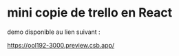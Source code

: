 # mini copie de trello en React

demo disponible au lien suivant : 

https://ool192-3000.preview.csb.app/
